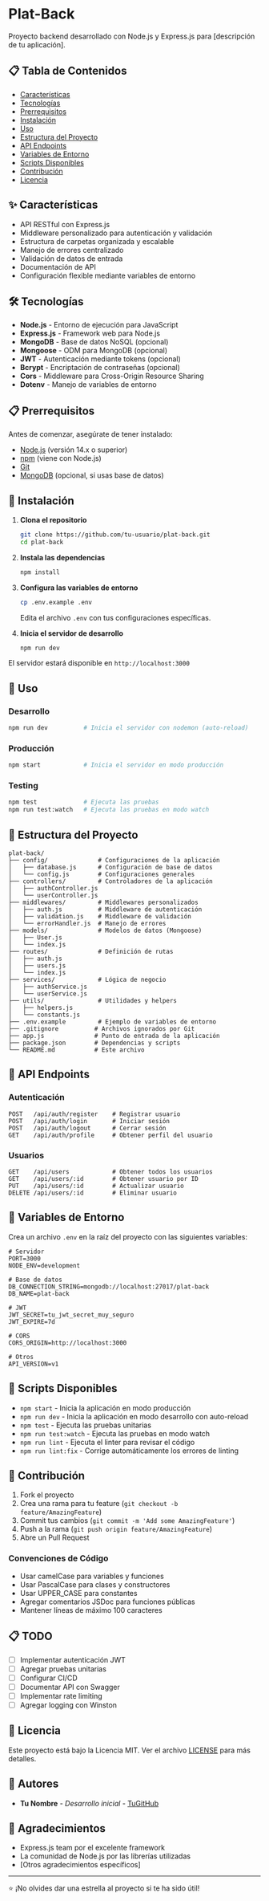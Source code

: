 # Plat-Back

Proyecto backend desarrollado con Node.js y Express.js para [descripción de tu aplicación].

## 📋 Tabla de Contenidos

- [Características](#características)
- [Tecnologías](#tecnologías)
- [Prerrequisitos](#prerrequisitos)
- [Instalación](#instalación)
- [Uso](#uso)
- [Estructura del Proyecto](#estructura-del-proyecto)
- [API Endpoints](#api-endpoints)
- [Variables de Entorno](#variables-de-entorno)
- [Scripts Disponibles](#scripts-disponibles)
- [Contribución](#contribución)
- [Licencia](#licencia)

## ✨ Características

- API RESTful con Express.js
- Middleware personalizado para autenticación y validación
- Estructura de carpetas organizada y escalable
- Manejo de errores centralizado
- Validación de datos de entrada
- Documentación de API
- Configuración flexible mediante variables de entorno

## 🛠 Tecnologías

- **Node.js** - Entorno de ejecución para JavaScript
- **Express.js** - Framework web para Node.js
- **MongoDB** - Base de datos NoSQL (opcional)
- **Mongoose** - ODM para MongoDB (opcional)
- **JWT** - Autenticación mediante tokens (opcional)
- **Bcrypt** - Encriptación de contraseñas (opcional)
- **Cors** - Middleware para Cross-Origin Resource Sharing
- **Dotenv** - Manejo de variables de entorno

## 📋 Prerrequisitos

Antes de comenzar, asegúrate de tener instalado:

- [Node.js](https://nodejs.org/) (versión 14.x o superior)
- [npm](https://www.npmjs.com/) (viene con Node.js)
- [Git](https://git-scm.com/)
- [MongoDB](https://www.mongodb.com/) (opcional, si usas base de datos)

## 🚀 Instalación

1. **Clona el repositorio**
   ```bash
   git clone https://github.com/tu-usuario/plat-back.git
   cd plat-back
   ```

2. **Instala las dependencias**
   ```bash
   npm install
   ```

3. **Configura las variables de entorno**
   ```bash
   cp .env.example .env
   ```
   Edita el archivo `.env` con tus configuraciones específicas.

4. **Inicia el servidor de desarrollo**
   ```bash
   npm run dev
   ```

El servidor estará disponible en `http://localhost:3000`

## 🎯 Uso

### Desarrollo
```bash
npm run dev          # Inicia el servidor con nodemon (auto-reload)
```

### Producción
```bash
npm start            # Inicia el servidor en modo producción
```

### Testing
```bash
npm test             # Ejecuta las pruebas
npm run test:watch   # Ejecuta las pruebas en modo watch
```

## 📁 Estructura del Proyecto

```
plat-back/
├── config/              # Configuraciones de la aplicación
│   ├── database.js      # Configuración de base de datos
│   └── config.js        # Configuraciones generales
├── controllers/         # Controladores de la aplicación
│   ├── authController.js
│   └── userController.js
├── middlewares/         # Middlewares personalizados
│   ├── auth.js          # Middleware de autenticación
│   ├── validation.js    # Middleware de validación
│   └── errorHandler.js  # Manejo de errores
├── models/              # Modelos de datos (Mongoose)
│   ├── User.js
│   └── index.js
├── routes/              # Definición de rutas
│   ├── auth.js
│   ├── users.js
│   └── index.js
├── services/            # Lógica de negocio
│   ├── authService.js
│   └── userService.js
├── utils/               # Utilidades y helpers
│   ├── helpers.js
│   └── constants.js
├── .env.example         # Ejemplo de variables de entorno
├── .gitignore          # Archivos ignorados por Git
├── app.js              # Punto de entrada de la aplicación
├── package.json        # Dependencias y scripts
└── README.md           # Este archivo
```

## 🔌 API Endpoints

### Autenticación
```http
POST   /api/auth/register    # Registrar usuario
POST   /api/auth/login       # Iniciar sesión
POST   /api/auth/logout      # Cerrar sesión
GET    /api/auth/profile     # Obtener perfil del usuario
```

### Usuarios
```http
GET    /api/users            # Obtener todos los usuarios
GET    /api/users/:id        # Obtener usuario por ID
PUT    /api/users/:id        # Actualizar usuario
DELETE /api/users/:id        # Eliminar usuario
```

## 🔧 Variables de Entorno

Crea un archivo `.env` en la raíz del proyecto con las siguientes variables:

```env
# Servidor
PORT=3000
NODE_ENV=development

# Base de datos
DB_CONNECTION_STRING=mongodb://localhost:27017/plat-back
DB_NAME=plat-back

# JWT
JWT_SECRET=tu_jwt_secret_muy_seguro
JWT_EXPIRE=7d

# CORS
CORS_ORIGIN=http://localhost:3000

# Otros
API_VERSION=v1
```

## 📜 Scripts Disponibles

- `npm start` - Inicia la aplicación en modo producción
- `npm run dev` - Inicia la aplicación en modo desarrollo con auto-reload
- `npm test` - Ejecuta las pruebas unitarias
- `npm run test:watch` - Ejecuta las pruebas en modo watch
- `npm run lint` - Ejecuta el linter para revisar el código
- `npm run lint:fix` - Corrige automáticamente los errores de linting

## 🤝 Contribución

1. Fork el proyecto
2. Crea una rama para tu feature (`git checkout -b feature/AmazingFeature`)
3. Commit tus cambios (`git commit -m 'Add some AmazingFeature'`)
4. Push a la rama (`git push origin feature/AmazingFeature`)
5. Abre un Pull Request

### Convenciones de Código

- Usar camelCase para variables y funciones
- Usar PascalCase para clases y constructores
- Usar UPPER_CASE para constantes
- Agregar comentarios JSDoc para funciones públicas
- Mantener líneas de máximo 100 caracteres

## 📋 TODO

- [ ] Implementar autenticación JWT
- [ ] Agregar pruebas unitarias
- [ ] Configurar CI/CD
- [ ] Documentar API con Swagger
- [ ] Implementar rate limiting
- [ ] Agregar logging con Winston

## 📄 Licencia

Este proyecto está bajo la Licencia MIT. Ver el archivo [LICENSE](LICENSE) para más detalles.

## 👥 Autores

- **Tu Nombre** - *Desarrollo inicial* - [TuGitHub](https://github.com/tu-usuario)

## 🙏 Agradecimientos

- Express.js team por el excelente framework
- La comunidad de Node.js por las librerías utilizadas
- [Otros agradecimientos específicos]

---

⭐ ¡No olvides dar una estrella al proyecto si te ha sido útil!